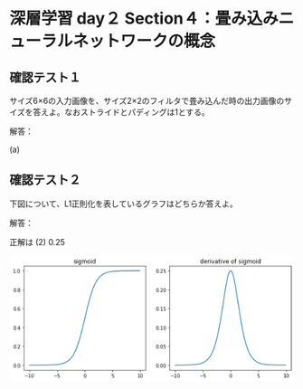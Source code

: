 


# 深層学習 day２ Section４：畳み込みニューラルネットワークの概念

## 確認テスト１

サイズ6×6の入力画像を、サイズ2×2のフィルタで畳み込んだ時の出力画像のサイズを答えよ。なおストライドとパディングは1とする。  

解答：

(a)


## 確認テスト２

下図について、L1正則化を表しているグラフはどちらか答えよ。




解答：

正解は (2) 0.25

<p align="center">
    <img src="https://raw.githubusercontent.com/ontheroad2021/RabbitChallenge/main/images/3_2_1_2_Review_Test_02.png"> 
</p>


